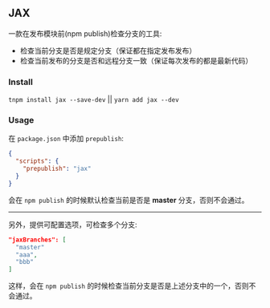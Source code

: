 ## JAX

一款在发布模块前(npm publish)检查分支的工具:

* 检查当前分支是否是规定分支（保证都在指定发布发布）
* 检查当前发布的分支是否和远程分支一致（保证每次发布的都是最新代码）

### Install

`tnpm install jax --save-dev` || `yarn add jax --dev`

### Usage

在 `package.json` 中添加 `prepublish`:

```json
{
  "scripts": {
    "prepublish": "jax"
  }
}
```

会在 `npm publish` 的时候默认检查当前是否是 **master** 分支，否则不会通过。

****

另外，提供可配置选项，可检查多个分支:

```json
"jaxBranches": [
  "master"
  "aaa",
  "bbb"
]
```

这样，会在 `npm publish` 的时候检查当前分支是否是上述分支中的一个，否则不会通过。
